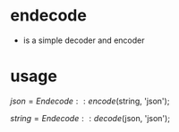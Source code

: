 # endecode
- is a simple decoder and encoder

# usage
$json = Endecode::encode($string, 'json');

$string = Endecode::decode($json, 'json');